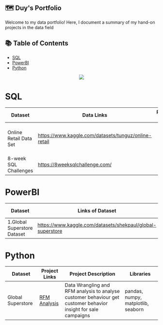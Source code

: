 ## 🗺 **Duy's Portfolio**
Welcome to my data portfolio! Here, I document a summary of my hand-on projects in the data field

## 📚 **Table of Contents**
- [SQL](#SQL)
- [PowerBI](#PowerBI)
- [Python](#Python)
<p align="center"> 
<img src="https://www.clicdata.com/wp-content/uploads/2021/06/transfrom-data-actionable-insights.jpg"
</p>
        
# SQL

Dataset | Data Links | Project Links | Project Descriptions
--- | ---| ---| ---|
Online Retail Data Set | https://www.kaggle.com/datasets/tunguz/online-retail | | Phân tích hành vi mua hàng của khách hàng để tìm ra insight giúp công ty lựa chọn chính sách bán hàng phù hợp từ dữ liệu thật thông qua google bigquerry
8-week SQL Challenges | https://8weeksqlchallenge.com/ || https://github.com/AnhDuyVu/Data-Analysis-Projects/tree/main/8-Week%20SQL%20Challenges | Luyện tập ad-hoc tasks thông qua 8-week SQL challenges

# PowerBI

Dataset | Links of Dataset | Project Details
---| ---| ---| 
1.Global Superstore Dataset | https://www.kaggle.com/datasets/shekpaul/global-superstore | Sale Analysis Dashboard

# Python
Dataset | Project Links | Project Description | Libraries
------- | ------------- | ------------------- | --------- |
Global Superstore | [RFM Analysis](https://github.com/AnhDuyVu/Data-Analysis-Projects/blob/4fcd675d3c2719a258b970ad9b1236e8f4745429/RFM%20Analysis%20in%20Python/RFM_analysis_project_global_superstore_by_Python.ipynb)| Data Wrangling and RFM analysis to analyse customer behaviour get customer behavior insight for sale campaigns | pandas, numpy, matplotlib, seaborn
